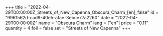 +++
title = "2022-04-29T00:00:00Z_Streets_of_New_Capenna_Obscura_Charm_[en]_false"
id = "9961562d-cad9-40e5-afae-3ebce77a2260"
date = "2022-04-29T00:00:00Z"
name = "Obscura Charm"
lang = ["en"]
price = "0.11"
quantity = 4
foil = false
set = "Streets of New Capenna"
+++
